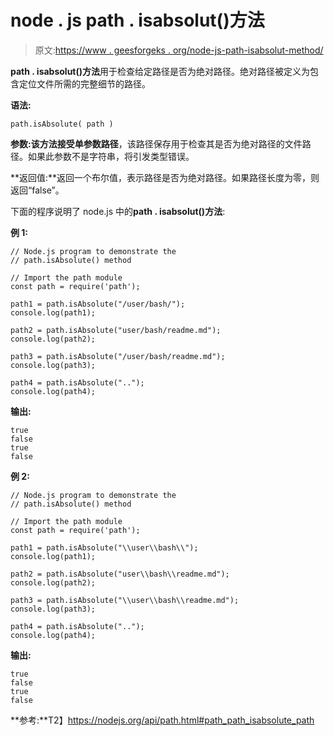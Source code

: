# node . js path . isabsolut()方法

> 原文:[https://www . geesforgeks . org/node-js-path-isabsolut-method/](https://www.geeksforgeeks.org/node-js-path-isabsolute-method/)

**path . isabsolut()方法**用于检查给定路径是否为绝对路径。绝对路径被定义为包含定位文件所需的完整细节的路径。

**语法:**

```
path.isAbsolute( path )
```

**参数:**该方法接受单参数**路径**，该路径保存用于检查其是否为绝对路径的文件路径。如果此参数不是字符串，将引发类型错误。

**返回值:**返回一个布尔值，表示路径是否为绝对路径。如果路径长度为零，则返回“false”。

下面的程序说明了 node.js 中的**path . isabsolut()方法**:

**例 1:**

```
// Node.js program to demonstrate the   
// path.isAbsolute() method

// Import the path module
const path = require('path');

path1 = path.isAbsolute("/user/bash/");
console.log(path1);

path2 = path.isAbsolute("user/bash/readme.md");
console.log(path2);

path3 = path.isAbsolute("/user/bash/readme.md");
console.log(path3);

path4 = path.isAbsolute("..");
console.log(path4);
```

**输出:**

```
true
false
true
false
```

**例 2:**

```
// Node.js program to demonstrate the   
// path.isAbsolute() method

// Import the path module
const path = require('path');

path1 = path.isAbsolute("\\user\\bash\\");
console.log(path1);

path2 = path.isAbsolute("user\\bash\\readme.md");
console.log(path2);

path3 = path.isAbsolute("\\user\\bash\\readme.md");
console.log(path3);

path4 = path.isAbsolute("..");
console.log(path4);
```

**输出:**

```
true
false
true
false
```

**参考:**T2】https://nodejs.org/api/path.html#path_path_isabsolute_path